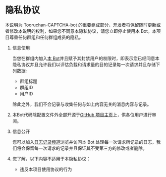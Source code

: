 # 隐私协议  

本说明为 Tooruchan-CAPTCHA-bot 的重要组成部分，开发者将保留随时更新或者修改本说明的权利，如果您不同意本隐私协议，请您立即停止使用本 Bot。本项目尊重任何群组和任何群组成员的隐私。

1. 信息使用

   当您在群组内加入[本 Bot](https://t.me/toorucaptchabot)并且赋予其封禁用户的权限时，即表示您已经同意本隐私协议并且允许我们以评估负载和请求量的目的记录每一次请求并且存储下列数据:  

   - 群组标题
   - 群组ID
   - 用户ID

    除此之外，我们不会记录与收集任何与如上内容无关的消息内容与记录。

2. 本Bot代码除配置文件外全部开源于[GitHub 项目主页](https://github.com/Tooruchan/Telegram-CAPTCHA-bot)上，供各位用户进行审阅。

3. 信息公开

   您可以加入[日志记录频道](https://t.me/joinchat/AAAAAE-v6P0RgxMIqjC2-g)浏览并访问本 Bot 处理每一次请求所记录的日志，我们将会保留每一次请求的记录并且保证其不受第三方的修改或者删除。

4. 您了解，以下内容不适用于本隐私协议：

    - 违反本项目使用协议的行为
